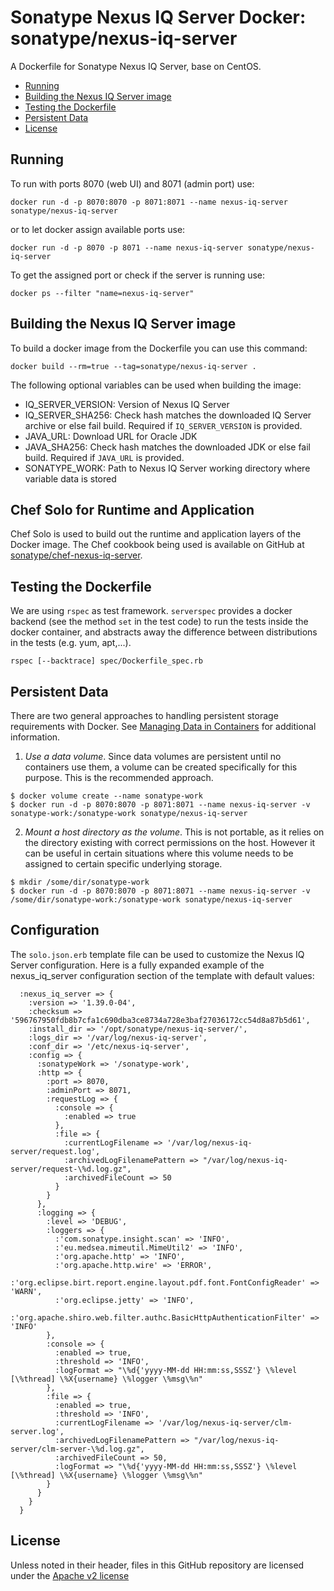 <!--

  Copyright (c) 2017-present Sonatype, Inc.

  Licensed under the Apache License, Version 2.0 (the "License");
  you may not use this file except in compliance with the License.
  You may obtain a copy of the License at

        http://www.apache.org/licenses/LICENSE-2.0

  Unless required by applicable law or agreed to in writing, software
  distributed under the License is distributed on an "AS IS" BASIS,
  WITHOUT WARRANTIES OR CONDITIONS OF ANY KIND, either express or implied.
  See the License for the specific language governing permissions and
  limitations under the License.

-->

# Sonatype Nexus IQ Server Docker: sonatype/nexus-iq-server

A Dockerfile for Sonatype Nexus IQ Server, base on CentOS.

* [Running](#running)
* [Building the Nexus IQ Server image](#building-the-nexus-iq-server-image)
* [Testing the Dockerfile](#testing-the-dockerfile)
* [Persistent Data](#persistent-data)
* [License](#license)

## Running

To run with ports 8070 (web UI) and 8071 (admin port) use:

    docker run -d -p 8070:8070 -p 8071:8071 --name nexus-iq-server sonatype/nexus-iq-server

or to let docker assign available ports use:

    docker run -d -p 8070 -p 8071 --name nexus-iq-server sonatype/nexus-iq-server

To get the assigned port or check if the server is running use:

    docker ps --filter "name=nexus-iq-server"

## Building the Nexus IQ Server image

To build a docker image from the Dockerfile you can use this command:

    docker build --rm=true --tag=sonatype/nexus-iq-server .

The following optional variables can be used when building the image:

- IQ_SERVER_VERSION: Version of Nexus IQ Server
- IQ_SERVER_SHA256: Check hash matches the downloaded IQ Server archive or else fail build. Required if `IQ_SERVER_VERSION` is provided.
- JAVA_URL: Download URL for Oracle JDK
- JAVA_SHA256: Check hash matches the downloaded JDK or else fail build. Required if `JAVA_URL` is provided.
- SONATYPE_WORK: Path to Nexus IQ Server working directory where variable data is stored

## Chef Solo for Runtime and Application

Chef Solo is used to build out the runtime and application layers of the Docker image. The Chef cookbook being used is available
on GitHub at [sonatype/chef-nexus-iq-server](https://github.com/sonatype/chef-nexus-iq-server).

## Testing the Dockerfile

We are using `rspec` as test framework. `serverspec` provides a docker backend (see the method `set` in the test code)
 to run the tests inside the docker container, and abstracts away the difference between distributions in the tests
 (e.g. yum, apt,...).

    rspec [--backtrace] spec/Dockerfile_spec.rb

## Persistent Data

There are two general approaches to handling persistent storage requirements
with Docker. See [Managing Data in Containers](https://docs.docker.com/engine/tutorials/dockervolumes/)
for additional information.

  1. *Use a data volume*.  Since data volumes are persistent
  until no containers use them, a volume can be created specifically for
  this purpose.  This is the recommended approach.  

  ```
  $ docker volume create --name sonatype-work
  $ docker run -d -p 8070:8070 -p 8071:8071 --name nexus-iq-server -v sonatype-work:/sonatype-work sonatype/nexus-iq-server
  ```

  2. *Mount a host directory as the volume*.  This is not portable, as it
  relies on the directory existing with correct permissions on the host.
  However it can be useful in certain situations where this volume needs
  to be assigned to certain specific underlying storage.  

  ```
  $ mkdir /some/dir/sonatype-work
  $ docker run -d -p 8070:8070 -p 8071:8071 --name nexus-iq-server -v /some/dir/sonatype-work:/sonatype-work sonatype/nexus-iq-server
  ```

## Configuration

The `solo.json.erb` template file can be used to customize the Nexus IQ Server configuration. Here is a fully expanded
example of the nexus_iq_server configuration section of the template with default values:

```
  :nexus_iq_server => {
    :version => '1.39.0-04',
    :checksum => '596767950fdb8b7cfa1c690dba3ce8734a728e3baf27036172cc54d8a87b5d61',
    :install_dir => '/opt/sonatype/nexus-iq-server/',
    :logs_dir => '/var/log/nexus-iq-server',
    :conf_dir => '/etc/nexus-iq-server',
    :config => {
      :sonatypeWork => '/sonatype-work',
      :http => {
        :port => 8070,
        :adminPort => 8071,
        :requestLog => {
          :console => {
            :enabled => true
          },
          :file => {
            :currentLogFilename => '/var/log/nexus-iq-server/request.log',
            :archivedLogFilenamePattern => "/var/log/nexus-iq-server/request-\%d.log.gz",
            :archivedFileCount => 50
          }
        }
      },
      :logging => {
        :level => 'DEBUG',
        :loggers => {
          :'com.sonatype.insight.scan' => 'INFO',
          :'eu.medsea.mimeutil.MimeUtil2' => 'INFO',
          :'org.apache.http' => 'INFO',
          :'org.apache.http.wire' => 'ERROR',
          :'org.eclipse.birt.report.engine.layout.pdf.font.FontConfigReader' => 'WARN',
          :'org.eclipse.jetty' => 'INFO',
          :'org.apache.shiro.web.filter.authc.BasicHttpAuthenticationFilter' => 'INFO'
        },
        :console => {
          :enabled => true,
          :threshold => 'INFO',
          :logFormat => "\%d{'yyyy-MM-dd HH:mm:ss,SSSZ'} \%level [\%thread] \%X{username} \%logger \%msg\%n"
        },
        :file => {
          :enabled => true,
          :threshold => 'INFO',
          :currentLogFilename => '/var/log/nexus-iq-server/clm-server.log',
          :archivedLogFilenamePattern => "/var/log/nexus-iq-server/clm-server-\%d.log.gz",
          :archivedFileCount => 50,
          :logFormat => "\%d{'yyyy-MM-dd HH:mm:ss,SSSZ'} \%level [\%thread] \%X{username} \%logger \%msg\%n"
        }
      }
    }
  }
```

## License

Unless noted in their header, files in this GitHub repository are licensed under the [Apache v2 license](LICENSE)
